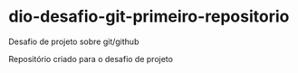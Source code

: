 # dio-desafio-git-primeiro-repositorio
Desafio de projeto sobre git/github

Repositório criado para o desafio de projeto 
